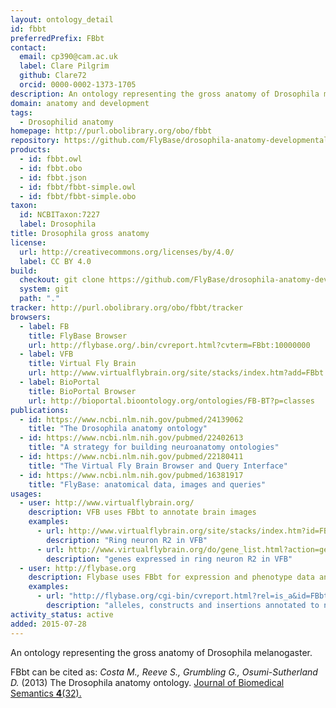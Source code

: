 ```yaml
---
layout: ontology_detail
id: fbbt
preferredPrefix: FBbt
contact:
  email: cp390@cam.ac.uk
  label: Clare Pilgrim
  github: Clare72
  orcid: 0000-0002-1373-1705
description: An ontology representing the gross anatomy of Drosophila melanogaster.
domain: anatomy and development
tags:
  - Drosophilid anatomy
homepage: http://purl.obolibrary.org/obo/fbbt
repository: https://github.com/FlyBase/drosophila-anatomy-developmental-ontology
products:
  - id: fbbt.owl
  - id: fbbt.obo
  - id: fbbt.json
  - id: fbbt/fbbt-simple.owl
  - id: fbbt/fbbt-simple.obo
taxon:
  id: NCBITaxon:7227
  label: Drosophila
title: Drosophila gross anatomy
license:
  url: http://creativecommons.org/licenses/by/4.0/
  label: CC BY 4.0
build:
  checkout: git clone https://github.com/FlyBase/drosophila-anatomy-developmental-ontology.git
  system: git
  path: "."
tracker: http://purl.obolibrary.org/obo/fbbt/tracker
browsers:
  - label: FB
    title: FlyBase Browser
    url: http://flybase.org/.bin/cvreport.html?cvterm=FBbt:10000000
  - label: VFB
    title: Virtual Fly Brain
    url: http://www.virtualflybrain.org/site/stacks/index.htm?add=FBbt:00007401
  - label: BioPortal
    title: BioPortal Browser
    url: http://bioportal.bioontology.org/ontologies/FB-BT?p=classes
publications:
  - id: https://www.ncbi.nlm.nih.gov/pubmed/24139062
    title: "The Drosophila anatomy ontology"
  - id: https://www.ncbi.nlm.nih.gov/pubmed/22402613
    title: "A strategy for building neuroanatomy ontologies"
  - id: https://www.ncbi.nlm.nih.gov/pubmed/22180411
    title: "The Virtual Fly Brain Browser and Query Interface"
  - id: https://www.ncbi.nlm.nih.gov/pubmed/16381917
    title: "FlyBase: anatomical data, images and queries"
usages:
  - user: http://www.virtualflybrain.org/
    description: VFB uses FBbt to annotate brain images
    examples:
      - url: http://www.virtualflybrain.org/site/stacks/index.htm?id=FBbt_00003651
        description: "Ring neuron R2 in VFB"
      - url: http://www.virtualflybrain.org/do/gene_list.html?action=geneex&id=FBbt:00003651
        description: "genes expressed in ring neuron R2 in VFB"
  - user: http://flybase.org
    description: Flybase uses FBbt for expression and phenotype data annotation in Drosophila
    examples:
      - url: "http://flybase.org/cgi-bin/cvreport.html?rel=is_a&id=FBbt:00005106"
        description: "alleles, constructs and insertions annotated to neuron in FlyBase"
activity_status: active
added: 2015-07-28
---
```


An ontology representing the gross anatomy of Drosophila melanogaster.

FBbt can be cited as:
_Costa M., Reeve S., Grumbling G., Osumi-Sutherland D._ (2013) The Drosophila anatomy ontology. [Journal of Biomedical Semantics __4__(32).](https://doi.org/10.1186/2041-1480-4-32)
